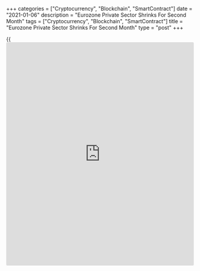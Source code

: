 +++
categories = ["Cryptocurrency", "Blockchain", "SmartContract"]
date = "2021-01-06"
description = "Eurozone Private Sector Shrinks For Second Month"
tags = ["Cryptocurrency", "Blockchain", "SmartContract"]
title = "Eurozone Private Sector Shrinks For Second Month"
type = "post"
+++

{{<iframe id="large-banner" src="https://www.bounty.group/#slide=22.0" width="100%" height="600" scrolling="no" style="border: 0px solid rgb(216, 221, 230); border-radius: 3px;">}}

The Eurozone private sector contracted for the second straight month in
December as services activity continued to drag on economic output,
final data from IHS Markit showed Wednesday.

The composite output index climbed to 49.1 in December from 45.3 a month
ago. The final result was lower than the earlier flash score of 49.8 and
a reading below 50 suggests contraction.

"While the data indicate a renewed decline in eurozone GDP in the fourth
quarter, the downturn appears to have been far less severe than seen in
the second quarter, thanks to sustained strong manufacturing growth,
rising global trade and lockdowns having been less onerous than earlier
in the year," Chris Williamson, chief [business][1] economist at IHS
Markit said.

The manufacturing sector remained the principal bright spot of Eurozone
economic performance, expanding for a sixth successive month. Meanwhile,
services declined for the fourth consecutive period.

The services Purchasing Managers' Index came in at 47.0, up from 46.0 in
November. The flash score was 47.7.

There were notable country level divergences at the end of the year.
Growth in Germany was underpinned by strong export performance. All
other economies, except Ireland registered a contraction, although rates
of decline eased noticeably in both France and Spain.

Italy was comfortably the worst performing as service sector activity
continued to contract noticeably. The composite output index posted 43.0
in December versus 42.7 in November. Although, the services PMI rose to
39.7 from 39.4 in November, the reading was well below 50.

Germany's private sector continued to show resilience in December as the
strength in manufacturing offset the service sector weakness.

The composite output index advanced to 52.0 from a five-month low of
51.7 in November. But the reading was below the flash 52.5. The services
PMI registered 47.0, up from November's six-month low of 46.0 but weaker
than the flash score of 47.7.

The French private sector contracted at the softest pace during the
current four-month sequence of decline. The composite output index rose
to 49.5 from 40.6 in the previous month. The flash score was 49.6.

At the same time, the services PMI improved sharply to 49.1 from 38.8 a
month ago but remained slightly below the flash 49.2.

There was a noticeable improvement in Spain private sector output in
December. The composite output index rose to 48.7 from 41.7 a month ago.
The services business activity index climbed to 48.0 from 39.5 in the
previous month.

For comments and feedback [contact](https://www.playgroundfx.com/contact/): editorial@rtt[news](https://www.letsplayfx.com/blog/forex-news-website/).com

[Economic News][2]

 **What parts of the world are seeing the best (and worst) economic
performances lately? Click[here][3] to check out our [Econ Scorecard][3]
and find out! See up-to-the-moment [ranking](https://www.playgroundfx.com/blog/crypto-exchange-ranking/)s for the best and worst
performers in [GDP][4], [unemployment rate][5], [inflation][6] and much
more.**

   1. www.rtt[news](https://www.letsplayfx.com/blog/forex-news-website/).com/Content/Business.aspx
   2. www.rtt[news](https://www.letsplayfx.com/blog/forex-news-website/).com/Content/EconomicNews.aspx
   3. www.rtt[news](https://www.letsplayfx.com/blog/forex-news-website/).com/economic-scorecard/world-rank/PPI/highest-performance.aspx
   4. www.rtt[news](https://www.letsplayfx.com/blog/forex-news-website/).com/economic-scorecard/world-rank/GDP/highest-performance.aspx
   5. www.rtt[news](https://www.letsplayfx.com/blog/forex-news-website/).com/economic-scorecard/world-rank/unemployment-rate/lowest-performance.aspx
   6. www.rtt[news](https://www.letsplayfx.com/blog/forex-news-website/).com/economic-scorecard/world-rank/CPI/highest-performance.aspx